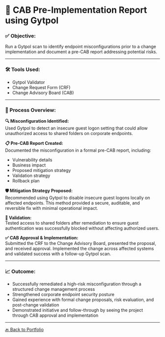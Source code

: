 # 🧩 CAB Pre-Implementation Report using Gytpol

### ✅ Objective:
Run a Gytpol scan to identify endpoint misconfigurations prior to a change implementation and document a pre-CAB report addressing potential risks.

---

### 🛠 Tools Used:
- Gytpol Validator
- Change Request Form (CRF)
- Change Advisory Board (CAB)

---

### 🔁 Process Overview:

**🔍 Misconfiguration Identified:**  
Used Gytpol to detect an insecure guest logon setting that could allow unauthorized access to shared folders on corporate endpoints.

**📋 Pre-CAB Report Created:**  
Documented the misconfiguration in a formal pre-CAB report, including:
- Vulnerability details  
- Business impact  
- Proposed mitigation strategy  
- Validation strategy  
- Rollback plan

**🛡️ Mitigation Strategy Proposed:**  
Recommended using Gytpol to disable insecure guest logons locally on affected endpoints. This method provided a secure, auditable, and reversible fix with minimal operational impact.

**🧪 Validation:**  
Tested access to shared folders after remediation to ensure guest authentication was successfully blocked without affecting authorized users.

**✅ CAB Approval & Implementation:**  
Submitted the CRF to the Change Advisory Board, presented the proposal, and received approval. Implemented the change across affected systems and validated success with a follow-up Gytpol scan.

---

### 📈 Outcome:

- Successfully remediated a high-risk misconfiguration through a structured change management process  
- Strengthened corporate endpoint security posture  
- Gained experience with formal change proposals, risk evaluation, and post-change validation  
- Demonstrated initiative and follow-through by seeing the project through CAB approval and implementation  

---

[🔙 Back to Portfolio](../README.md)
